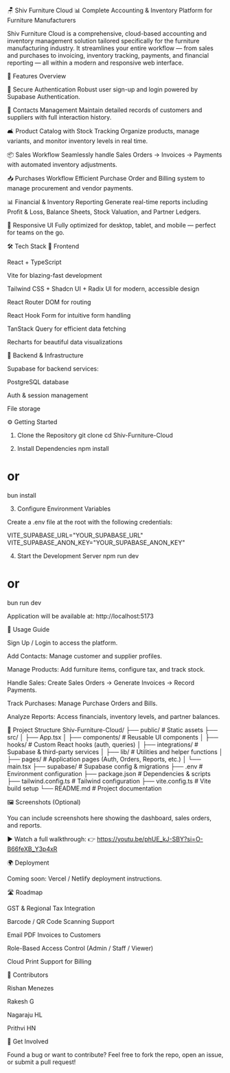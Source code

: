 
🪑 Shiv Furniture Cloud
📊 Complete Accounting & Inventory Platform for Furniture Manufacturers

Shiv Furniture Cloud is a comprehensive, cloud-based accounting and inventory management solution tailored specifically for the furniture manufacturing industry. It streamlines your entire workflow — from sales and purchases to invoicing, inventory tracking, payments, and financial reporting — all within a modern and responsive web interface.

🚀 Features Overview

🔐 Secure Authentication
Robust user sign-up and login powered by Supabase Authentication.

👥 Contacts Management
Maintain detailed records of customers and suppliers with full interaction history.

🛋 Product Catalog with Stock Tracking
Organize products, manage variants, and monitor inventory levels in real time.

📦 Sales Workflow
Seamlessly handle Sales Orders → Invoices → Payments with automated inventory adjustments.

📥 Purchases Workflow
Efficient Purchase Order and Billing system to manage procurement and vendor payments.

📊 Financial & Inventory Reporting
Generate real-time reports including Profit & Loss, Balance Sheets, Stock Valuation, and Partner Ledgers.

📱 Responsive UI
Fully optimized for desktop, tablet, and mobile — perfect for teams on the go.

🛠 Tech Stack
🔹 Frontend

React + TypeScript

Vite for blazing-fast development

Tailwind CSS + Shadcn UI + Radix UI for modern, accessible design

React Router DOM for routing

React Hook Form for intuitive form handling

TanStack Query for efficient data fetching

Recharts for beautiful data visualizations

🔹 Backend & Infrastructure

Supabase for backend services:

PostgreSQL database

Auth & session management

File storage

⚙️ Getting Started
1. Clone the Repository
git clone <repository-url>
cd Shiv-Furniture-Cloud

2. Install Dependencies
npm install
# or
bun install

3. Configure Environment Variables

Create a .env file at the root with the following credentials:

VITE_SUPABASE_URL="YOUR_SUPABASE_URL"
VITE_SUPABASE_ANON_KEY="YOUR_SUPABASE_ANON_KEY"

4. Start the Development Server
npm run dev
# or
bun run dev


Application will be available at: http://localhost:5173

📖 Usage Guide

Sign Up / Login to access the platform.

Add Contacts: Manage customer and supplier profiles.

Manage Products: Add furniture items, configure tax, and track stock.

Handle Sales: Create Sales Orders → Generate Invoices → Record Payments.

Track Purchases: Manage Purchase Orders and Bills.

Analyze Reports: Access financials, inventory levels, and partner balances.

📂 Project Structure
Shiv-Furniture-Cloud/
├── public/               # Static assets
├── src/
│   ├── App.tsx
│   ├── components/       # Reusable UI components
│   ├── hooks/            # Custom React hooks (auth, queries)
│   ├── integrations/     # Supabase & third-party services
│   ├── lib/              # Utilities and helper functions
│   ├── pages/            # Application pages (Auth, Orders, Reports, etc.)
│   └── main.tsx
├── supabase/             # Supabase config & migrations
├── .env                  # Environment configuration
├── package.json          # Dependencies & scripts
├── tailwind.config.ts    # Tailwind configuration
├── vite.config.ts        # Vite build setup
└── README.md             # Project documentation

🖼 Screenshots (Optional)

You can include screenshots here showing the dashboard, sales orders, and reports.


▶️ Watch a full walkthrough:
👉 https://youtu.be/phUE_kJ-SBY?si=O-B66feXB_Y3p4xR


🌍 Deployment

Coming soon: Vercel / Netlify deployment instructions.

🛣 Roadmap

 GST & Regional Tax Integration

 Barcode / QR Code Scanning Support

 Email PDF Invoices to Customers

 Role-Based Access Control (Admin / Staff / Viewer)

 Cloud Print Support for Billing

👥 Contributors

Rishan Menezes

Rakesh G

Nagaraju HL

Prithvi HN


🙌 Get Involved

Found a bug or want to contribute?
Feel free to fork the repo, open an issue, or submit a pull request!